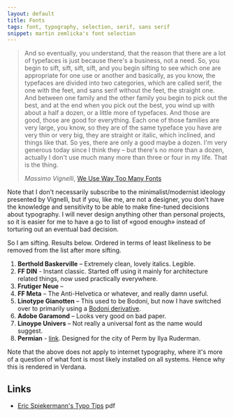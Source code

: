 ```yaml
---
layout: default
title: Fonts
tags: font, typography, selection, serif, sans serif
snippet: martin zemlicka's font selection
---
```


> And so eventually, you understand, that the reason that there are a lot of
> typefaces is just because there's a business, not a need.  So, you begin to
> sift, sift, sift, sift, and you begin sifting to see which one are
> appropriate for one use or another and basically, as you know, the typefaces
> are divided into two categories, which are called serif, the one with the
> feet, and sans serif without the feet, the straight one.  And between one
> family and the other family you begin to pick out the best, and at the end
> when you pick out the best, you wind up with about a half a dozen, or a
> little more of typefaces.  And those are good, those are good for everything.
> Each one of those families are very large, you know, so they are of the same
> typeface you have are very thin or very big, they are straight or italic,
> which inclined, and things like that.  So yes, there are only a good maybe a
> dozen.  I'm very generous today since I think they – but there's no more than
> a dozen, actually I don't use much many more than three or four in my life.
> That is the thing.
>
> <cite>Massimo Vignelli</cite>, [We Use Way Too Many Fonts](http://bigthink.com/videos/we-use-way-too-many-fonts)

Note that I don't necessarily subscribe to the minimalist/modernist ideology
presented by Vignelli, but if you, like me, are not a designer, you don't have
the knowledge and sensitivity to be able to make fine-tuned decisions
about typography. I will never design anything other than personal projects, so
it is easier for me to have a go to list of «good enough» instead of torturing
out an eventual bad decision.

So I am sifting. Results below. Ordered in terms of least likeliness
to be removed from the list after more sifting.

1. **Berthold Baskerville** – Extremely clean, lovely italics. Legible.
2. **FF DIN** - Instant classic. Started off using it mainly for architecture
   related things, now used practically everywhere.
3. **Frutiger Neue** – 
4. **FF Meta** – The Anti-Helvetica or whatever, and really damn useful.
5. **Linotype Gianotten** – This used to be Bodoni, but now I have switched
   over to primarily using a [Bodoni derivative](http://www.linotype.com/1046/linotypegianotten-family.html).
6. **Adobe Garamond** – Looks very good on bad paper.
7. **Linoype Univers** – Not really a universal font as the name would suggest.
8. **Permian** - [link](http://permian.design.ru/). Designed for the city of
   Perm by Ilya Ruderman.

Note that the above does not apply to internet typography, where it's more of a
question of what font is most likely installed on all systems. Hence why this
is rendered in Verdana.

## Links

* [Eric Spiekermann's Typo Tips](http://www.fontshop.com/education/pdf/typo_tips.pdf) pdf

